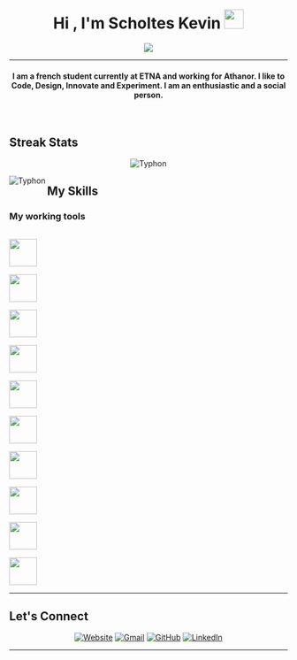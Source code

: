 <h1 align="center">Hi , I'm Scholtes Kevin <img src="https://media.giphy.com/media/hvRJCLFzcasrR4ia7z/giphy.gif" width="35"></h1>
<p align="center">
  <a href="https://git.io/typing-svg"><img src="https://readme-typing-svg.herokuapp.com?lines=Front-End+Developer+;ETNA;Athanor&center=true&width=500&height=50"></a>
</p>
<hr/>
<h4 align="center">I am a french student currently at ETNA and working for Athanor. I like to Code, Design, Innovate and Experiment. I am an enthusiastic and a social person.</h4>
<br>


## Streak Stats
<p align="center"><img src="https://github-readme-streak-stats.herokuapp.com/?user=TyphooNN&theme=algolia" alt="Typhon"  /></p>
<p><img align="left" src="https://github-readme-stats.vercel.app/api/top-langs?username=TyphooNN&show_icons=true&locale=en&layout=compact&theme=algolia" alt="Typhon" /></p>


## My Skills

### My working tools 

<p align="left">
  
  <code> <img height="50" src="https://www.vectorlogo.zone/logos/w3_html5/w3_html5-ar21.svg"> </code>
  <code> <img height="50" src="https://www.vectorlogo.zone/logos/mysql/mysql-ar21.svg"> </code>
  <code> <img height="50" src="https://www.vectorlogo.zone/logos/reactjs/reactjs-ar21.svg"> </code>
  <code> <img height="50" src="https://www.vectorlogo.zone/logos/angular/angular-ar21.svg"> </code>
  <code> <img height="50" src="https://www.vectorlogo.zone/logos/laravel/laravel-ar21.svg"> </code>
  <code> <img height="50" src="https://www.vectorlogo.zone/logos/javascript/javascript-ar21.svg"> </code>
  <code> <img height="50" src="https://www.vectorlogo.zone/logos/symfony/symfony-ar21.svg"> </code>
  <code> <img height="50" src="https://www.vectorlogo.zone/logos/netlifyapp_watercss/netlifyapp_watercss-ar21.svg"> </code>
  <code> <img height="50" src="https://www.vectorlogo.zone/logos/typescriptlang/typescriptlang-ar21.svg"> </code>
  <code> <img height="50" src="https://www.vectorlogo.zone/logos/android/android-ar21.svg"> </code>
  <hr>


## Let's Connect
<p align="center">
  <a href="https://typhoonn.github.io/"><img src="https://img.icons8.com/bubbles/50/000000/web.png" alt="Website"/></a>
	<a href="mailto:kevinscholtes91@icloud.com"><img src="https://img.icons8.com/bubbles/50/000000/gmail.png" alt="Gmail"/></a>
	<a href="https://github.com/TyphooNN"><img src="https://img.icons8.com/bubbles/50/000000/github.png" alt="GitHub"/></a>
	<a href="https://www.linkedin.com/in/kevin-scholtes-etna/"><img src="https://img.icons8.com/bubbles/50/000000/linkedin.png" alt="LinkedIn"/></a>
</p>

<hr/>

